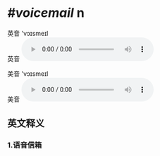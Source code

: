 # ***\#voicemail*** n
英音 'vɔɪsmeɪl  
英音
<audio src="./media/voicemail1_AAC.aac" controls="controls"></audio>

美音 'vɔɪsmeɪl  
美音
<audio src="./media/voicemail1_AAC.aac" controls="controls"></audio>



  

英文释义
---
### 1.**语音信箱**  


